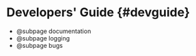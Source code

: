Developers' Guide {#devguide}
===================

- @subpage documentation
- @subpage logging
- @subpage bugs